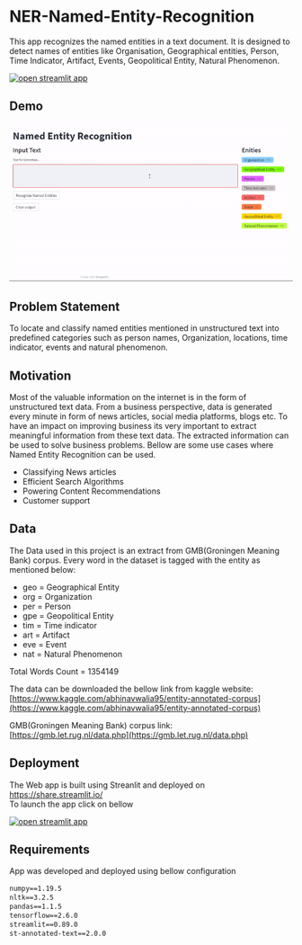 # NER-Named-Entity-Recognition
This app recognizes the named entities in a text document. It is designed to detect names of entities like Organisation, Geographical entities, Person, Time Indicator, Artifact, Events, Geopolitical Entity,
Natural Phenomenon.

[![open streamlit app](https://static.streamlit.io/badges/streamlit_badge_black_white.svg)](https://share.streamlit.io/999harish999/ner-named-entity-recognition/app.py)

## Demo
![demo](demo/demo.gif)


## Problem Statement
To locate and classify named entities mentioned in unstructured text into predefined categories such as person names, Organization, locations, time indicator, events and natural phenomenon.

## Motivation
Most of the valuable information on the internet is in the form of unstructured text data. From a business perspective, data is generated every minute in form of news articles, social media platforms, blogs etc. To have an impact on improving business its very important to extract meaningful information from these text data. The extracted information can be used to solve business problems. Bellow are some use cases where Named Entity Recognition can be used.

 - Classifying News articles
 - Efficient Search Algorithms
 - Powering Content Recommendations
 - Customer support 

## Data
The Data used in this project is an extract from GMB(Groningen Meaning Bank) corpus. Every word in the dataset is tagged with the entity as mentioned below: 

- geo = Geographical Entity
- org = Organization
- per = Person
- gpe = Geopolitical Entity
- tim = Time indicator
- art = Artifact
- eve = Event
- nat = Natural Phenomenon

Total Words Count = 1354149  

The data can be downloaded the bellow link from kaggle website:  
[https://www.kaggle.com/abhinavwalia95/entity-annotated-corpus](https://www.kaggle.com/abhinavwalia95/entity-annotated-corpus)

GMB(Groningen Meaning Bank) corpus link:  
[https://gmb.let.rug.nl/data.php](https://gmb.let.rug.nl/data.php)

## Deployment 

The Web app is built using Streanlit and deployed on https://share.streamlit.io/   
To launch the app click on bellow    


[![open streamlit app](https://static.streamlit.io/badges/streamlit_badge_black_white.svg)](https://share.streamlit.io/999harish999/ner-named-entity-recognition/app.py)

## Requirements 

App was developed and deployed using bellow configuration 

```
numpy==1.19.5
nltk==3.2.5
pandas==1.1.5
tensorflow==2.6.0
streamlit==0.89.0
st-annotated-text==2.0.0

```
